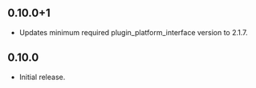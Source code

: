 ## 0.10.0+1

* Updates minimum required plugin_platform_interface version to 2.1.7.

## 0.10.0

* Initial release.

